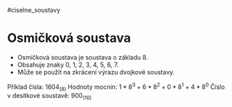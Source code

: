 #ciselne_soustavy
# Osmičková soustava
- Osmičková soustava je soustava o základu 8.
- Obsahuje znaky 0, 1, 2, 3, 4, 5, 6, 7.
- Může se použít na zkrácení výrazu dvojkové soustavy.

Příklad čísla: $1604_{(8)}$
Hodnoty mocnin: $1*8^3 + 6*8^2 + 0*8^1 + 4*8^0$
Číslo v desítkové soustavě: $900_{(10)}$